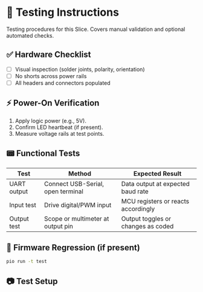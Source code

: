 # 🧪 Testing Instructions

Testing procedures for this Slice. Covers manual validation and optional automated checks.

## ✅ Hardware Checklist

- [ ] Visual inspection (solder joints, polarity, orientation)
- [ ] No shorts across power rails
- [ ] All headers and connectors populated

## ⚡ Power-On Verification

1. Apply logic power (e.g., 5V).
2. Confirm LED heartbeat (if present).
3. Measure voltage rails at test points.

## 📟 Functional Tests

| Test        | Method                            | Expected Result                     |
| ----------- | --------------------------------- | ----------------------------------- |
| UART output | Connect USB-Serial, open terminal | Data output at expected baud rate   |
| Input test  | Drive digital/PWM input           | MCU registers or reacts accordingly |
| Output test | Scope or multimeter at output pin | Output toggles or changes as coded  |

## 🔁 Firmware Regression (if present)

```bash
pio run -t test
```

## 📷 Test Setup

<!-- insert annotated image of bench setup under docs/assets/ and insert here -->
